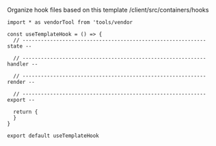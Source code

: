 Organize hook files based on this template
/client/src/containers/hooks
```
import * as vendorTool from 'tools/vendor

const useTemplateHook = () => {
  // ------------------------------------------------------------ state --

  // ------------------------------------------------------------ handler --

  // ------------------------------------------------------------ render --

  // ------------------------------------------------------------ export --

  return {
  }
}

export default useTemplateHook
```
